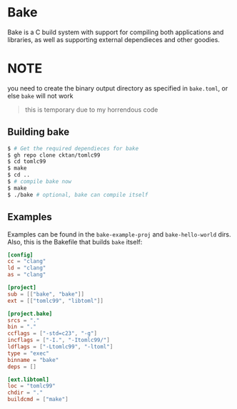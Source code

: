 # Bake
Bake is a C build system with support for compiling both applications and libraries, as well as supporting external dependieces and other goodies.

# NOTE
you need to create the binary output directory as specified in `bake.toml`, or else `bake` will not work
> this is temporary due to my horrendous code

## Building bake
```sh
$ # Get the required dependieces for bake
$ gh repo clone cktan/tomlc99
$ cd tomlc99
$ make
$ cd ..
$ # compile bake now
$ make
$ ./bake # optional, bake can compile itself
```

## Examples
Examples can be found in the `bake-example-proj` and `bake-hello-world` dirs. Also, this is the Bakefile that builds `bake` itself:
```toml
[config]
cc = "clang"
ld = "clang"
as = "clang"

[project]
sub = [["bake", "bake"]]
ext = [["tomlc99", "libtoml"]]

[project.bake]
srcs = "."
bin = "."
ccflags = ["-std=c23", "-g"]
incflags = ["-I.", "-Itomlc99/"]
ldflags = ["-Ltomlc99", "-ltoml"]
type = "exec"
binname = "bake"
deps = []

[ext.libtoml]
loc = "tomlc99"
chdir = "."
buildcmd = ["make"]
```
